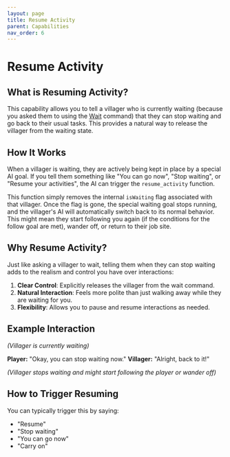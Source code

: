 ```yaml
---
layout: page
title: Resume Activity
parent: Capabilities
nav_order: 6
---
```


# Resume Activity

## What is Resuming Activity?

This capability allows you to tell a villager who is currently waiting (because you asked them to using the [Wait](WAIT.md) command) that they can stop waiting and go back to their usual tasks. This provides a natural way to release the villager from the waiting state.

## How It Works

When a villager is waiting, they are actively being kept in place by a special AI goal. If you tell them something like "You can go now", "Stop waiting", or "Resume your activities", the AI can trigger the `resume_activity` function.

This function simply removes the internal `isWaiting` flag associated with that villager. Once the flag is gone, the special waiting goal stops running, and the villager's AI will automatically switch back to its normal behavior. This might mean they start following you again (if the conditions for the follow goal are met), wander off, or return to their job site.

## Why Resume Activity?

Just like asking a villager to wait, telling them when they can stop waiting adds to the realism and control you have over interactions:

1.  **Clear Control**: Explicitly releases the villager from the wait command.
2.  **Natural Interaction**: Feels more polite than just walking away while they are waiting for you.
3.  **Flexibility**: Allows you to pause and resume interactions as needed.

## Example Interaction

_(Villager is currently waiting)_

**Player:** "Okay, you can stop waiting now."
**Villager:** "Alright, back to it!"

_(Villager stops waiting and might start following the player or wander off)_

## How to Trigger Resuming

You can typically trigger this by saying:

- "Resume"
- "Stop waiting"
- "You can go now"
- "Carry on"
